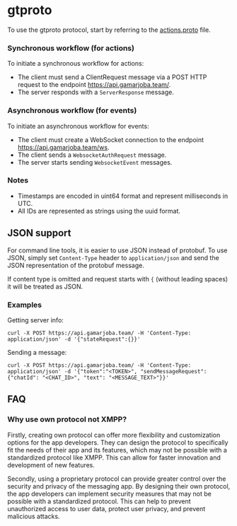 # gtproto

To use the gtproto protocol, start by referring to the [actions.proto](https://github.com/gamarjoba-team/gtproto/blob/main/actions.proto) file.

### Synchronous workflow (for actions)
To initiate a synchronous workflow for actions:

 - The client must send a ClientRequest message via a POST HTTP request to the endpoint https://api.gamarjoba.team/.
 - The server responds with a `ServerResponse` message.

### Asynchronous workflow (for events)
To initiate an asynchronous workflow for events:
- The client must create a WebSocket connection to the endpoint https://api.gamarjoba.team/ws.
- The client sends a `WebsocketAuthRequest` message.
- The server starts sending `WebsocketEvent` messages.

### Notes
 - Timestamps are encoded in uint64 format and represent milliseconds in UTC.
 - All IDs are represented as strings using the uuid format.

## JSON support

For command line tools, it is easier to use JSON instead of protobuf. To use JSON, simply set `Content-Type` 
header to `application/json` and send the JSON representation of the protobuf message. 

If content type is omitted and request starts with `{` (without leading spaces) it will be treated as JSON.

### Examples

Getting server info:
```shell
curl -X POST https://api.gamarjoba.team/ -H 'Content-Type: application/json' -d '{"stateRequest":{}}'
```

Sending a message:
```shell
curl -X POST https://api.gamarjoba.team/ -H 'Content-Type: application/json' -d '{"token":"<TOKEN>", "sendMessageRequest": {"chatId": "<CHAT_ID>", "text": "<MESSAGE_TEXT>"}}'
```

## FAQ

### Why use own protocol not XMPP?
Firstly, creating own protocol can offer more flexibility and customization options for the app developers. They can design the protocol to specifically fit the needs of their app and its features, which may not be possible with a standardized protocol like XMPP. This can allow for faster innovation and development of new features.

Secondly, using a proprietary protocol can provide greater control over the security and privacy of the messaging app. By designing their own protocol, the app developers can implement security measures that may not be possible with a standardized protocol. This can help to prevent unauthorized access to user data, protect user privacy, and prevent malicious attacks.
